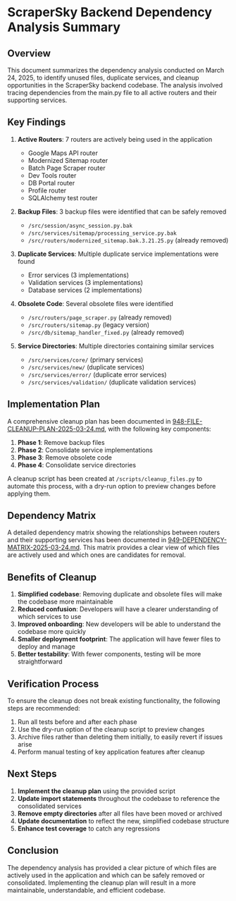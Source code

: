 # ScraperSky Backend Dependency Analysis Summary

## Overview

This document summarizes the dependency analysis conducted on March 24, 2025, to identify unused files, duplicate services, and cleanup opportunities in the ScraperSky backend codebase. The analysis involved tracing dependencies from the main.py file to all active routers and their supporting services.

## Key Findings

1. **Active Routers**: 7 routers are actively being used in the application
   - Google Maps API router
   - Modernized Sitemap router
   - Batch Page Scraper router
   - Dev Tools router
   - DB Portal router
   - Profile router
   - SQLAlchemy test router

2. **Backup Files**: 3 backup files were identified that can be safely removed
   - `/src/session/async_session.py.bak`
   - `/src/services/sitemap/processing_service.py.bak`
   - `/src/routers/modernized_sitemap.bak.3.21.25.py` (already removed)

3. **Duplicate Services**: Multiple duplicate service implementations were found
   - Error services (3 implementations)
   - Validation services (3 implementations)
   - Database services (2 implementations)

4. **Obsolete Code**: Several obsolete files were identified
   - `/src/routers/page_scraper.py` (already removed)
   - `/src/routers/sitemap.py` (legacy version)
   - `/src/db/sitemap_handler_fixed.py` (already removed)

5. **Service Directories**: Multiple directories containing similar services
   - `/src/services/core/` (primary services)
   - `/src/services/new/` (duplicate services)
   - `/src/services/error/` (duplicate error services)
   - `/src/services/validation/` (duplicate validation services)

## Implementation Plan

A comprehensive cleanup plan has been documented in [948-FILE-CLEANUP-PLAN-2025-03-24.md](./948-FILE-CLEANUP-PLAN-2025-03-24.md), with the following key components:

1. **Phase 1**: Remove backup files
2. **Phase 2**: Consolidate service implementations
3. **Phase 3**: Remove obsolete code
4. **Phase 4**: Consolidate service directories

A cleanup script has been created at `/scripts/cleanup_files.py` to automate this process, with a dry-run option to preview changes before applying them.

## Dependency Matrix

A detailed dependency matrix showing the relationships between routers and their supporting services has been documented in [949-DEPENDENCY-MATRIX-2025-03-24.md](./949-DEPENDENCY-MATRIX-2025-03-24.md). This matrix provides a clear view of which files are actively used and which ones are candidates for removal.

## Benefits of Cleanup

1. **Simplified codebase**: Removing duplicate and obsolete files will make the codebase more maintainable
2. **Reduced confusion**: Developers will have a clearer understanding of which services to use
3. **Improved onboarding**: New developers will be able to understand the codebase more quickly
4. **Smaller deployment footprint**: The application will have fewer files to deploy and manage
5. **Better testability**: With fewer components, testing will be more straightforward

## Verification Process

To ensure the cleanup does not break existing functionality, the following steps are recommended:

1. Run all tests before and after each phase
2. Use the dry-run option of the cleanup script to preview changes
3. Archive files rather than deleting them initially, to easily revert if issues arise
4. Perform manual testing of key application features after cleanup

## Next Steps

1. **Implement the cleanup plan** using the provided script
2. **Update import statements** throughout the codebase to reference the consolidated services
3. **Remove empty directories** after all files have been moved or archived
4. **Update documentation** to reflect the new, simplified codebase structure
5. **Enhance test coverage** to catch any regressions

## Conclusion

The dependency analysis has provided a clear picture of which files are actively used in the application and which can be safely removed or consolidated. Implementing the cleanup plan will result in a more maintainable, understandable, and efficient codebase.
